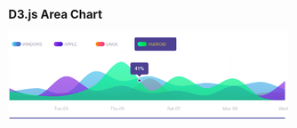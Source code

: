 <p align="center">
  <h2>D3.js Area Chart</h2>
</p>

<img src="https://github.com/skyroot1000/d3js-area-chart/blob/master/Untitled.png?raw=true" width="800" alt="Built with AngularDart">











